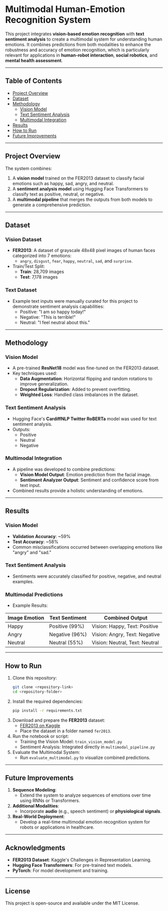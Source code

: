 # Multimodal Human-Emotion Recognition System

This project integrates **vision-based emotion recognition** with **text sentiment analysis** to create a multimodal system for understanding human emotions. It combines predictions from both modalities to enhance the robustness and accuracy of emotion recognition, which is particularly relevant for applications in **human-robot interaction**, **social robotics**, and **mental health assessment**.

---

## Table of Contents
- [Project Overview](#project-overview)
- [Dataset](#dataset)
- [Methodology](#methodology)
  - [Vision Model](#vision-model)
  - [Text Sentiment Analysis](#text-sentiment-analysis)
  - [Multimodal Integration](#multimodal-integration)
- [Results](#results)
- [How to Run](#how-to-run)
- [Future Improvements](#future-improvements)

---

## Project Overview
The system combines:
1. A **vision model** trained on the FER2013 dataset to classify facial emotions such as happy, sad, angry, and neutral.
2. A **sentiment analysis model** using Hugging Face Transformers to classify text as positive, neutral, or negative.
3. A **multimodal pipeline** that merges the outputs from both models to generate a comprehensive prediction.

---

## Dataset
### Vision Dataset
- **FER2013**: A dataset of grayscale 48x48 pixel images of human faces categorized into 7 emotions:
  - `angry`, `disgust`, `fear`, `happy`, `neutral`, `sad`, and `surprise`.
- Train/Test Split: 
  - **Train**: 28,709 images
  - **Test**: 7,178 images

### Text Dataset
- Example text inputs were manually curated for this project to demonstrate sentiment analysis capabilities:
  - Positive: "I am so happy today!"
  - Negative: "This is terrible!"
  - Neutral: "I feel neutral about this."

---

## Methodology

### Vision Model
- A pre-trained **ResNet18** model was fine-tuned on the FER2013 dataset.
- Key techniques used:
  - **Data Augmentation**: Horizontal flipping and random rotations to improve generalization.
  - **Dropout Regularization**: Added to prevent overfitting.
  - **Weighted Loss**: Handled class imbalances in the dataset.

### Text Sentiment Analysis
- Hugging Face's **CardiffNLP Twitter RoBERTa** model was used for text sentiment analysis.
- Outputs:
  - Positive
  - Neutral
  - Negative

### Multimodal Integration
- A pipeline was developed to combine predictions:
  - **Vision Model Output**: Emotion prediction from the facial image.
  - **Sentiment Analyzer Output**: Sentiment and confidence score from text input.
- Combined results provide a holistic understanding of emotions.

---

## Results

### Vision Model
- **Validation Accuracy**: ~59%
- **Test Accuracy**: ~58%
- Common misclassifications occurred between overlapping emotions like "angry" and "sad."

### Text Sentiment Analysis
- Sentiments were accurately classified for positive, negative, and neutral examples.

### Multimodal Predictions
- Example Results:

| Image Emotion | Text Sentiment         | Combined Output                              |
|---------------|------------------------|---------------------------------------------|
| Happy         | Positive (99%)         | Vision: Happy, Text: Positive               |
| Angry         | Negative (96%)         | Vision: Angry, Text: Negative               |
| Neutral       | Neutral (55%)          | Vision: Neutral, Text: Neutral              |

---

## How to Run
1. Clone this repository:
   ```bash
   git clone <repository-link>
   cd <repository-folder>
   ```
2. Install the required dependencies:
   ```bash
   pip install -r requirements.txt
   ```
3. Download and prepare the **FER2013** dataset:
   - [FER2013 on Kaggle](https://www.kaggle.com/msambare/fer2013)
   - Place the dataset in a folder named `fer2013`.
4. Run the notebook or script:
   - Training the Vision Model: `train_vision_model.py`
   - Sentiment Analysis: Integrated directly in `multimodal_pipeline.py`
5. Evaluate the Multimodal System:
   - Run `evaluate_multimodal.py` to visualize combined predictions.

---

## Future Improvements
1. **Sequence Modeling**:
   - Extend the system to analyze sequences of emotions over time using RNNs or Transformers.
2. **Additional Modalities**:
   - Incorporate **audio** (e.g., speech sentiment) or **physiological signals**.
3. **Real-World Deployment**:
   - Develop a real-time multimodal emotion recognition system for robots or applications in healthcare.

---

## Acknowledgments
- **FER2013 Dataset**: Kaggle's Challenges in Representation Learning.
- **Hugging Face Transformers**: For pre-trained text models.
- **PyTorch**: For model development and training.

---

## License
This project is open-source and available under the MIT License.

